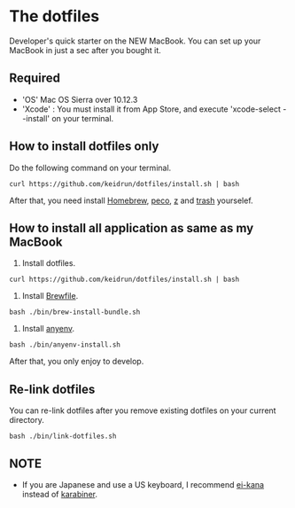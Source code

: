 # The dotfiles

Developer's quick starter on the NEW MacBook.
You can set up your MacBook in just a sec after you bought it.

## Required

- 'OS' Mac OS Sierra over 10.12.3 
- 'Xcode' : You must install it from App Store, and execute 'xcode-select --install' on your terminal.

## How to install dotfiles only

Do the following command on your terminal.

```
curl https://github.com/keidrun/dotfiles/install.sh | bash
```

After that, you need install [Homebrew](https://brew.sh/ "Homebrew"), [peco](https://github.com/peco/peco "peco"), [z](https://github.com/rupa/z "z") and [trash](http://hasseg.org/trash/ "trash") yourselef.

## How to install all application as same as my MacBook

1. Install dotfiles.
```
curl https://github.com/keidrun/dotfiles/install.sh | bash
```

1. Install [Brewfile](https://github.com/Homebrew/homebrew-bundle "Brewfile").
```
bash ./bin/brew-install-bundle.sh
```

1. Install [anyenv](https://github.com/riywo/anyenv "anyenv").
```
bash ./bin/anyenv-install.sh
```

After that, you only enjoy to develop.

## Re-link dotfiles

You can re-link dotfiles  after you remove existing dotfiles on your current directory.

```
bash ./bin/link-dotfiles.sh
```

## NOTE

- If you are Japanese and use a US keyboard, I recommend [ei-kana](https://ei-kana.appspot.com/ "ei-kana") instead of [karabiner](https://pqrs.org/osx/karabiner/index.html.ja "karabiner").
